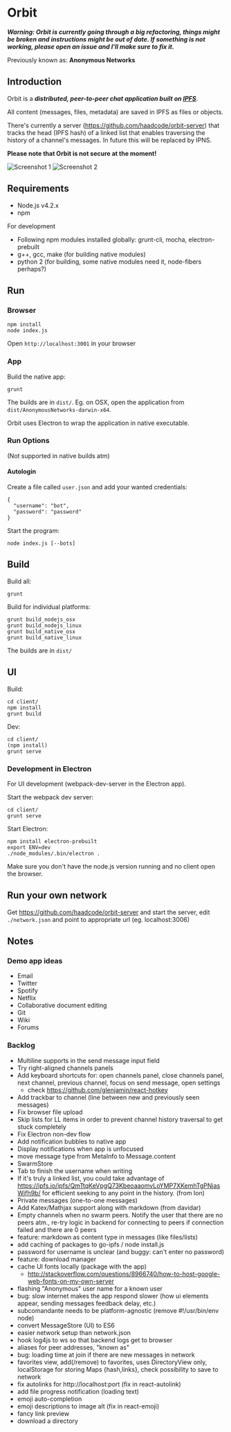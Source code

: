 # Orbit

***Warning: Orbit is currently going through a big refactoring, things might be broken and instructions might be out of date. If something is not working, please open an issue and I'll make sure to fix it.***

Previously known as: **Anonymous Networks**

## Introduction

Orbit is a  ***distributed, peer-to-peer chat application built on [IPFS](http://ipfs.io)***.

All content (messages, files, metadata) are saved in IPFS as files or objects.

There's currently a server (https://github.com/haadcode/orbit-server) that tracks the head (IPFS hash) of a linked list that enables traversing the history of a channel's messages. In future this will be replaced by IPNS.

**Please note that Orbit is not secure at the moment!**

![Screenshot 1](https://raw.githubusercontent.com/haadcode/anonymous-networks/master/screenshots/screenshot1%202015-11-17.png)
![Screenshot 2](https://raw.githubusercontent.com/haadcode/anonymous-networks/master/screenshots/screenshot2%202015-11-17.png)

## Requirements
- Node.js v4.2.x
- npm

For development

- Following npm modules installed globally: grunt-cli, mocha, electron-prebuilt
- g++, gcc, make (for building native modules)
- python 2 (for building, some native modules need it, node-fibers perhaps?)

## Run
### Browser
```
npm install
node index.js
```

Open `http://localhost:3001` in your browser

### App
Build the native app:
```
grunt
```

The builds are in `dist/`. Eg. on OSX, open the application from `dist/AnonymousNetworks-darwin-x64`.

Orbit uses Electron to wrap the application in native executable.

### Run Options
(Not supported in native builds atm)

#### Autologin
Create a file called `user.json` and add your wanted credentials:
```
{
  "username": "bot",
  "password": "password"
}
```

Start the program:
```
node index.js [--bots]
```

## Build
Build all:
```
grunt
```

Build for individual platforms:
```
grunt build_nodejs_osx
grunt build_nodejs_linux
grunt build_native_osx
grunt build_native_linux
```

The builds are in `dist/`

## UI
Build:
```
cd client/
npm install
grunt build
```

Dev:
```
cd client/
(npm install)
grunt serve
```

### Development in Electron
For UI development (webpack-dev-server in the Electron app).

Start the webpack dev server:
```
cd client/
grunt serve
```

Start Electron:
```
npm install electron-prebuilt
export ENV=dev
./node_modules/.bin/electron . 
```

Make sure you don't have the node.js version running and no client open the browser.

## Run your own network
Get https://github.com/haadcode/orbit-server and start the server, edit `./network.json` and point to appropriate url (eg. localhost:3006)

## Notes
### Demo app ideas
- Email
- Twitter
- Spotify
- Netflix
- Collaborative document editing
- Git
- Wiki
- Forums

### Backlog
- Multiline supports in the send message input field
- Try right-aligned channels panels
- Add keyboard shortcuts for: open channels panel, close channels panel, next channel, previous channel, focus on send message, open settings
  + check https://github.com/glenjamin/react-hotkey
- Add trackbar to channel (line between new and previously seen messages)
- Fix browser file upload
- Skip lists for LL items in order to prevent channel history traversal to get stuck completely
- Fix Electron non-dev flow
- Add notification bubbles to native app
- Display notifications when app is unfocused
- move message type from MetaInfo to Message.content
- SwarmStore
- Tab to finish the username when writing
- If it's truly a linked list, you could take advantage of https://ipfs.io/ipfs/QmTtqKeVpgQ73KbeoaaomvLoYMP7XKemhTgPNjasWjfh9b/ for efficient seeking to any point in the history. (from Ion)
- Private messages (one-to-one messages)
- Add Katex/Mathjax support along with markdown (from davidar)
- Empty channels when no swarm peers. Notify the user that there are no peers atm., re-try logic in backend for connecting to peers if connection failed and there are 0 peers
- feature: markdown as content type in messages (like files/lists)
- add caching of packages to go-ipfs / node install.js
- password for username is unclear (and buggy: can't enter no password)
- feature: download manager
- cache UI fonts locally (package with the app)
  + http://stackoverflow.com/questions/8966740/how-to-host-google-web-fonts-on-my-own-server
- flashing "Anonymous" user name for a known user
- bug: slow internet makes the app respond slower (how ui elements appear, sending messages feedback delay, etc.)
- subcomandante needs to be platform-agnostic (remove #!/usr/bin/env node)
- convert MessageStore (UI) to ES6
- easier network setup than network.json
- hook log4js to ws so that backend logs get to browser
- aliases for peer addresses, "known as"
- bug: loading time at join if there are new messages in network
- favorites view, add(/remove) to favorites, uses DirectoryView only, localStorage for storing Maps {hash,links}, check possibility to save to network
- fix autolinks for http://localhost:port (fix in react-autolink)
- add file progress notification (loading text)
- emoji auto-completion
- emoji descriptions to image alt (fix in react-emoji)
- fancy link preview
- download a directory
